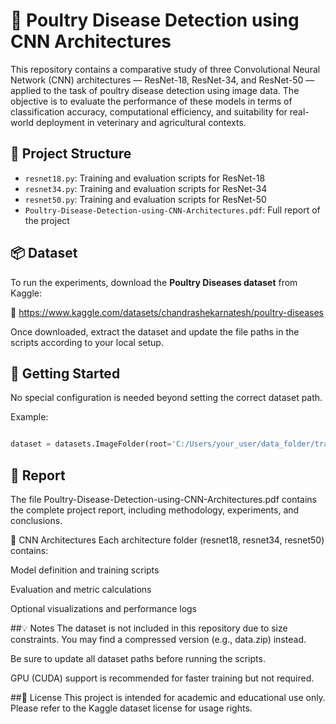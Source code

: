 # 🐔 Poultry Disease Detection using CNN Architectures

This repository contains a comparative study of three Convolutional Neural Network (CNN) architectures — ResNet-18, ResNet-34, and ResNet-50 — applied to the task of poultry disease detection using image data. The objective is to evaluate the performance of these models in terms of classification accuracy, computational efficiency, and suitability for real-world deployment in veterinary and agricultural contexts.

## 📁 Project Structure

- `resnet18.py`: Training and evaluation scripts for ResNet-18
- `resnet34.py`: Training and evaluation scripts for ResNet-34
- `resnet50.py`: Training and evaluation scripts for ResNet-50
- `Poultry-Disease-Detection-using-CNN-Architectures.pdf`: Full report of the project

## 📦 Dataset

To run the experiments, download the **Poultry Diseases dataset** from Kaggle:

🔗 https://www.kaggle.com/datasets/chandrashekarnatesh/poultry-diseases

Once downloaded, extract the dataset and update the file paths in the scripts according to your local setup.

## 🚀 Getting Started

No special configuration is needed beyond setting the correct dataset path.

Example:
```python

dataset = datasets.ImageFolder(root='C:/Users/your_user/data_folder/train', transform=data_transforms)

```

## 📑 Report
The file Poultry-Disease-Detection-using-CNN-Architectures.pdf contains the complete project report, including methodology, experiments, and conclusions.

🧠 CNN Architectures
Each architecture folder (resnet18, resnet34, resnet50) contains:

Model definition and training scripts

Evaluation and metric calculations

Optional visualizations and performance logs

##💡 Notes
The dataset is not included in this repository due to size constraints. You may find a compressed version (e.g., data.zip) instead.

Be sure to update all dataset paths before running the scripts.

GPU (CUDA) support is recommended for faster training but not required.

##📜 License
This project is intended for academic and educational use only. Please refer to the Kaggle dataset license for usage rights.


